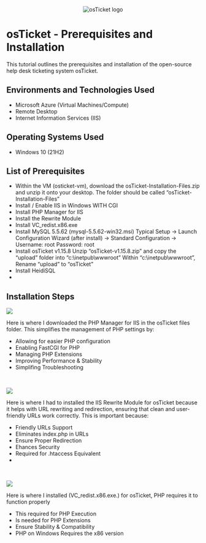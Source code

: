 <p align="center">
<img src="https://i.imgur.com/Clzj7Xs.png" alt="osTicket logo"/>
</p>

<h1>osTicket - Prerequisites and Installation</h1>
This tutorial outlines the prerequisites and installation of the open-source help desk ticketing system osTicket.<br />



<h2>Environments and Technologies Used</h2>

- Microsoft Azure (Virtual Machines/Compute)
- Remote Desktop
- Internet Information Services (IIS)

<h2>Operating Systems Used </h2>

- Windows 10</b> (21H2)

<h2>List of Prerequisites</h2>

- Within the VM (osticket-vm), download the osTicket-Installation-Files.zip and unzip it onto your desktop. The folder should be called “osTicket-Installation-Files”
- Install / Enable IIS in Windows WITH CGI
- Install PHP Manager for IIS  
- Install the Rewrite Module
- Install VC_redist.x86.exe
- Install MySQL 5.5.62 (mysql-5.5.62-win32.msi)
    Typical Setup ->
    Launch Configuration Wizard (after install) ->
    Standard Configuration ->
    Username: root
    Password: root
- Install osTicket v1.15.8
    Unzip “osTicket-v1.15.8.zip” and copy the “upload” folder into “c:\inetpub\wwwroot”
    Within “c:\inetpub\wwwroot”, Rename “upload” to “osTicket”
- Install HeidiSQL
- 




<h2>Installation Steps</h2>

<p>
<img src="https://github.com/user-attachments/assets/993bfea5-f7d0-46f4-b26c-af57234f1046"
</p>
<p>

Here is where I downloaded the PHP Manager for IIS in the osTicket files folder. This simplifies the management of PHP settings by:
- Allowing for easier PHP configuration
- Enabling FastCGI for PHP
- Managing PHP Extensions
- Improving Performance & Stability
- Simplifing Troubleshooting

</p>
<br />

<p>
<img src="https://github.com/user-attachments/assets/2b144e00-0007-4853-9783-ccaeb3b3a98c"
</p>
<p>

Here is where I had to installed the IIS Rewrite Module for osTicket because it helps with URL rewriting and redirection, ensuring that clean and user-friendly URLs work correctly. This is important because:
- Friendly URLs Support
- Eliminates index.php in URLs
- Ensure Proper Redirection
- Ehances Security
- Required for .htaccess Equivalent
- 

</p>
<br />

<p>
<img src="https://github.com/user-attachments/assets/1a881620-58a5-48a3-9b97-a13e6b5284eb"

</p>
<p>

    
Here is where I installed  (VC_redist.x86.exe.) for osTicket, PHP requires it to function properly
- This required for PHP Execution
- Is needed for PHP Extensions
- Ensure Stability & Compatibility
- PHP on Windows Requires the x86 version

</p>
<br />
